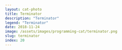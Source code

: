```yaml
---
layout: cat-photo
title: Terminator
description: "Terminator"
legend: "Terminator"
date: 2018-11-24
image: /assets/images/programming-cat/terminator.png
slug: terminator
index: 20
---
```

